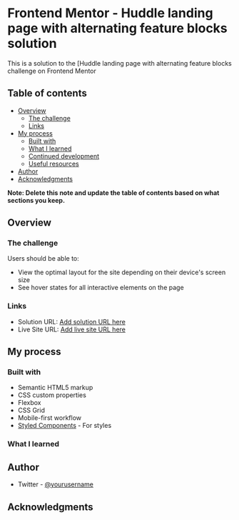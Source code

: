 # Frontend Mentor - Huddle landing page with alternating feature blocks solution

This is a solution to the [Huddle landing page with alternating feature blocks challenge on Frontend Mentor

## Table of contents

- [Overview](#overview)
  - [The challenge](#the-challenge)
  - [Links](#links)
- [My process](#my-process)
  - [Built with](#built-with)
  - [What I learned](#what-i-learned)
  - [Continued development](#continued-development)
  - [Useful resources](#useful-resources)
- [Author](#author)
- [Acknowledgments](#acknowledgments)

**Note: Delete this note and update the table of contents based on what sections you keep.**

## Overview

### The challenge

Users should be able to:

- View the optimal layout for the site depending on their device's screen size
- See hover states for all interactive elements on the page


### Links

- Solution URL: [Add solution URL here](https://github.com/Jamiuadorable/Landing-page-with-block-master.git)
- Live Site URL: [Add live site URL here](https://landing-page-with-block-master.vercel.app/)

## My process

### Built with

- Semantic HTML5 markup
- CSS custom properties
- Flexbox
- CSS Grid
- Mobile-first workflow
- [Styled Components](https://styled-components.com/) - For styles

### What I learned




## Author


- Twitter - [@yourusername](e)

## Acknowledgments

